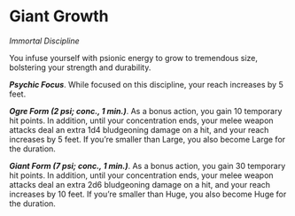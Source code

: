 # Giant Growth
*Immortal Discipline*

You infuse yourself with psionic energy to grow to tremendous size, bolstering your strength and durability.

***Psychic Focus***. While focused on this discipline, your reach increases by 5 feet.

***Ogre Form (2 psi; conc., 1 min.)***. As a bonus action, you gain 10 temporary hit points. In addition, until your concentration ends, your melee weapon attacks deal an extra 1d4 bludgeoning damage on a hit, and your reach increases by 5 feet. If you’re smaller than Large, you also become Large for the duration.

***Giant Form (7 psi; conc., 1 min.)***. As a bonus action, you gain 30 temporary hit points. In addition, until your concentration ends, your melee weapon attacks deal an extra 2d6 bludgeoning damage on a hit, and your reach increases by 10 feet. If you’re smaller than Huge, you also become Huge for the duration.
